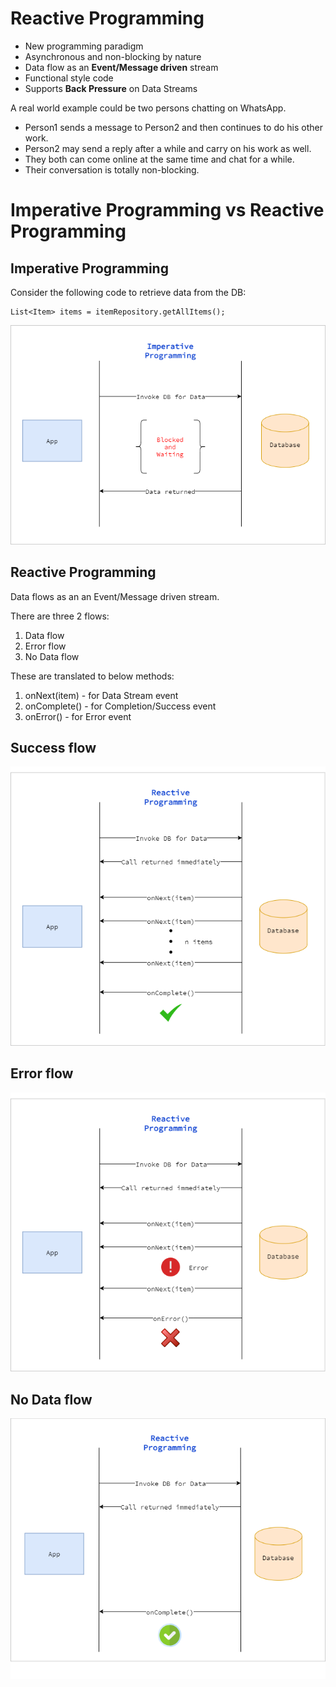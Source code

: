 # Reactive Programming

* New programming paradigm
* Asynchronous and non-blocking by nature
* Data flow as an **Event/Message driven** stream
* Functional style code
* Supports **Back Pressure** on Data Streams

A real world example could be two persons chatting on WhatsApp.

* Person1 sends a message to Person2 and then continues to do his other work.
* Person2 may send a reply after a while and carry on his work as well.
* They both can come online at the same time and chat for a while.
* Their conversation is totally non-blocking.

# Imperative Programming vs Reactive Programming

## Imperative Programming

Consider the following code to retrieve data from the DB:

```
List<Item> items = itemRepository.getAllItems();
```

![Imperative Programming](./images/imperative-programming.png)

## Reactive Programming

Data flows as an an Event/Message driven stream.

There are three 2 flows:

1. Data flow
2. Error flow
3. No Data flow

These are translated to below methods:

1. onNext(item) - for Data Stream event
2. onComplete() - for Completion/Success event
3. onError() - for Error event

## Success flow
![Reactive Programming - Success flow](./images/1_data-flow-as-an-event-driven-stream_success-flow.png)

## Error flow
![Reactive Programming - Error flow](./images/2_data-flow-as-an-event-driven-stream_error-flow.png)

## No Data flow
![Reactive Programming - No Data flow](./images/3_data-flow-as-an-event-driven-stream_no-data-flow.png)
